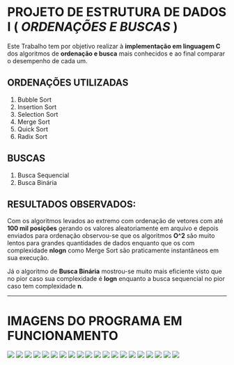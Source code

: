 # PROJETO DE ESTRUTURA DE DADOS I ( _ORDENAÇÕES E BUSCAS_ )

Este Trabalho tem por objetivo realizar à <b>implementação em linguagem C</b> dos algoritmos de <b>ordenação e busca</b> mais conhecidos e ao final comparar o desempenho de cada um.

## ORDENAÇÕES UTILIZADAS
1) Bubble Sort
2) Insertion Sort
3) Selection Sort
4) Merge Sort
5) Quick Sort
6) Radix Sort

## BUSCAS
1) Busca Sequencial
2) Busca Binária


## RESULTADOS OBSERVADOS:

Com os algoritmos levados ao extremo com ordenação de vetores com até **100 mil posições** gerando os valores aleatoriamente em arquivo e depois enviados para ordenação observou-se que os algoritmos **O^2** são muito lentos para grandes quantidades de dados enquanto que os com complexidade **nlogn** como Merge Sort são praticamente instantâneos em sua execução.

Já o algoritmo de **Busca Binária** mostrou-se muito mais eficiente visto que no pior caso sua complexidade é **logn** enquanto a busca sequencial no pior caso tem complexidade **n**.

---

# IMAGENS DO PROGRAMA EM FUNCIONAMENTO

![](Imagens_markdown/)
![](Imagens_markdown/)
![](Imagens_markdown/)
![](Imagens_markdown/)
![](Imagens_markdown/)
![](Imagens_markdown/)
![](Imagens_markdown/)
![](Imagens_markdown/)
![](Imagens_markdown/)
![](Imagens_markdown/)
![](Imagens_markdown/)
![](Imagens_markdown/)
![](Imagens_markdown/)
![](Imagens_markdown/)
![](Imagens_markdown/)
![](Imagens_markdown/)
![](Imagens_markdown/)
![](Imagens_markdown/)
![](Imagens_markdown/)
![](Imagens_markdown/)

